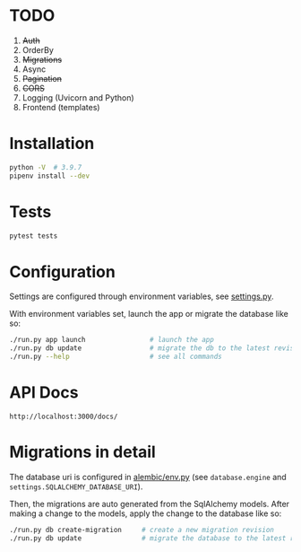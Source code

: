 # TODO
1. ~~Auth~~
2. OrderBy
3. ~~Migrations~~
4. Async
5. ~~Pagination~~
6. ~~CORS~~
7. Logging (Uvicorn and Python)
8. Frontend (templates)

# Installation
```bash
python -V  # 3.9.7
pipenv install --dev
```

# Tests
```bash
pytest tests
```

# Configuration
Settings are configured through environment variables, see [settings.py](./src/settings.py).

With environment variables set, launch the app or migrate the database like so:
```bash
./run.py app launch                # launch the app
./run.py db update                 # migrate the db to the latest revision
./run.py --help                    # see all commands
```

# API Docs
```commandline
http://localhost:3000/docs/
```

# Migrations in detail
The database uri is configured in [alembic/env.py](./alembic/env.py) (see `database.engine` and `settings.SQLALCHEMY_DATABASE_URI`).  

Then, the migrations are auto generated from the SqlAlchemy models. After making a change to the models, apply the change to the database like so:
```bash
./run.py db create-migration     # create a new migration revision
./run.py db update               # migrate the database to the latest revision
```
